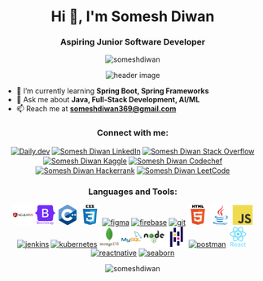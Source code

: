 <h1 align="center">Hi 👋, I'm Somesh Diwan</h1>
<h3 align="center">Aspiring Junior Software Developer</h3>

<p align="center">
  <img src="https://komarev.com/ghpvc/?username=someshdiwan&label=Profile%20views&color=0e75b6&style=flat" alt="someshdiwan" />
</p>

<p id="top" align="center">
  <img src="https://github.com/thompsonemerson/thompsonemerson/raw/master/cover-thompson.png" alt="header image" />
</p>

- 🌱 I’m currently learning **Spring Boot, Spring Frameworks**
- 💬 Ask me about **Java, Full-Stack Development, AI/ML**
- 📫 Reach me at **someshdiwan369@gmail.com**

<h3 align="center">Connect with me:</h3>
<p align="center">
  <a href="https://app.daily.dev/someshdiwan" target="_blank"><img align="center" src="https://raw.githubusercontent.com/rahuldkjain/github-profile-readme-generator/master/src/images/icons/Social/devto.svg" alt="Daily.dev" height="30" width="40" /></a>
  <a href="https://www.linkedin.com/in/somesh-diwan-5bb330229/" target="_blank"><img align="center" src="https://raw.githubusercontent.com/rahuldkjain/github-profile-readme-generator/master/src/images/icons/Social/linked-in-alt.svg" alt="Somesh Diwan LinkedIn" height="30" width="40" /></a>
  <a href="https://stackoverflow.com/users/19798425/somesh-diwan" target="_blank"><img align="center" src="https://raw.githubusercontent.com/rahuldkjain/github-profile-readme-generator/master/src/images/icons/Social/stack-overflow.svg" alt="Somesh Diwan Stack Overflow" height="30" width="40" /></a>
  <a href="https://www.kaggle.com/someshsanjaydiwan" target="_blank"><img align="center" src="https://raw.githubusercontent.com/rahuldkjain/github-profile-readme-generator/master/src/images/icons/Social/kaggle.svg" alt="Somesh Diwan Kaggle" height="30" width="40" /></a>
  <a href="https://www.codechef.com/users/someshdiwan7" target="_blank"><img align="center" src="https://cdn.jsdelivr.net/npm/simple-icons@3.1.0/icons/codechef.svg" alt="Somesh Diwan Codechef" height="30" width="40" /></a>
  <a href="https://www.hackerrank.com/someshdiwan369" target="_blank"><img align="center" src="https://raw.githubusercontent.com/rahuldkjain/github-profile-readme-generator/master/src/images/icons/Social/hackerrank.svg" alt="Somesh Diwan Hackerrank" height="30" width="40" /></a>
  <a href="https://leetcode.com/someshdiwan7/" target="_blank"><img align="center" src="https://raw.githubusercontent.com/rahuldkjain/github-profile-readme-generator/master/src/images/icons/Social/leet-code.svg" alt="Somesh Diwan LeetCode" height="30" width="40" /></a>
</p>

<h3 align="center">Languages and Tools:</h3>
<p align="center">
  <a href="https://angular.io" target="_blank" rel="noreferrer"><img src="https://raw.githubusercontent.com/devicons/devicon/master/icons/angularjs/angularjs-original-wordmark.svg" alt="angularjs" width="40" height="40" /></a> 
  <a href="https://getbootstrap.com" target="_blank" rel="noreferrer"><img src="https://raw.githubusercontent.com/devicons/devicon/master/icons/bootstrap/bootstrap-plain-wordmark.svg" alt="bootstrap" width="40" height="40" /></a> 
  <a href="https://www.w3schools.com/cpp/" target="_blank" rel="noreferrer"><img src="https://raw.githubusercontent.com/devicons/devicon/master/icons/cplusplus/cplusplus-original.svg" alt="cplusplus" width="40" height="40" /></a> 
  <a href="https://www.w3schools.com/css/" target="_blank" rel="noreferrer"><img src="https://raw.githubusercontent.com/devicons/devicon/master/icons/css3/css3-original-wordmark.svg" alt="css3" width="40" height="40" /></a> 
  <a href="https://www.figma.com/" target="_blank" rel="noreferrer"><img src="https://www.vectorlogo.zone/logos/figma/figma-icon.svg" alt="figma" width="40" height="40" /></a> 
  <a href="https://firebase.google.com/" target="_blank" rel="noreferrer"><img src="https://www.vectorlogo.zone/logos/firebase/firebase-icon.svg" alt="firebase" width="40" height="40" /></a> 
  <a href="https://git-scm.com/" target="_blank" rel="noreferrer"><img src="https://www.vectorlogo.zone/logos/git-scm/git-scm-icon.svg" alt="git" width="40" height="40" /></a> 
  <a href="https://www.w3.org/html/" target="_blank" rel="noreferrer"><img src="https://raw.githubusercontent.com/devicons/devicon/master/icons/html5/html5-original-wordmark.svg" alt="html5" width="40" height="40" /></a> 
  <a href="https://www.java.com" target="_blank" rel="noreferrer"><img src="https://raw.githubusercontent.com/devicons/devicon/master/icons/java/java-original.svg" alt="java" width="40" height="40" /></a> 
  <a href="https://developer.mozilla.org/en-US/docs/Web/JavaScript" target="_blank" rel="noreferrer"><img src="https://raw.githubusercontent.com/devicons/devicon/master/icons/javascript/javascript-original.svg" alt="javascript" width="40" height="40" /></a> 
  <a href="https://www.jenkins.io" target="_blank" rel="noreferrer"><img src="https://www.vectorlogo.zone/logos/jenkins/jenkins-icon.svg" alt="jenkins" width="40" height="40" /></a> 
  <a href="https://kubernetes.io" target="_blank" rel="noreferrer"><img src="https://www.vectorlogo.zone/logos/kubernetes/kubernetes-icon.svg" alt="kubernetes" width="40" height="40" /></a> 
  <a href="https://www.mongodb.com/" target="_blank" rel="noreferrer"><img src="https://raw.githubusercontent.com/devicons/devicon/master/icons/mongodb/mongodb-original-wordmark.svg" alt="mongodb" width="40" height="40" /></a> 
  <a href="https://www.mysql.com/" target="_blank" rel="noreferrer"><img src="https://raw.githubusercontent.com/devicons/devicon/master/icons/mysql/mysql-original-wordmark.svg" alt="mysql" width="40" height="40" /></a> 
  <a href="https://nodejs.org" target="_blank" rel="noreferrer"><img src="https://raw.githubusercontent.com/devicons/devicon/master/icons/nodejs/nodejs-original-wordmark.svg" alt="nodejs" width="40" height="40" /></a> 
  <a href="https://pandas.pydata.org/" target="_blank" rel="noreferrer"><img src="https://raw.githubusercontent.com/devicons/devicon/2ae2a900d2f041da66e950e4d48052658d850630/icons/pandas/pandas-original.svg" alt="pandas" width="40" height="40" /></a> 
  <a href="https://postman.com" target="_blank" rel="noreferrer"><img src="https://www.vectorlogo.zone/logos/getpostman/getpostman-icon.svg" alt="postman" width="40" height="40" /></a> 
  <a href="https://reactjs.org/" target="_blank" rel="noreferrer"><img src="https://raw.githubusercontent.com/devicons/devicon/master/icons/react/react-original-wordmark.svg" alt="react" width="40" height="40" /></a> 
  <a href="https://reactnative.dev/" target="_blank" rel="noreferrer"><img src="https://reactnative.dev/img/header_logo.svg" alt="reactnative" width="40" height="40" /></a> 
  <a href="https://seaborn.pydata.org/" target="_blank" rel="noreferrer"><img src="https://seaborn.pydata.org/_images/logo-tall-lightbg.svg" alt="seaborn" width="40" height="40" /></a>
</p>

<p align="center">
  <img src="https://github-readme-stats.vercel.app/api?username=someshdiwan&show_icons=true&theme=tokyonight&locale=en" alt="someshdiwan" />
</p>

<p align="center">
  <img src="https://github-readme-streak-stats.herokuapp.com/?user=someshdiwan&theme=tokyonight&hide_border=true" alt
